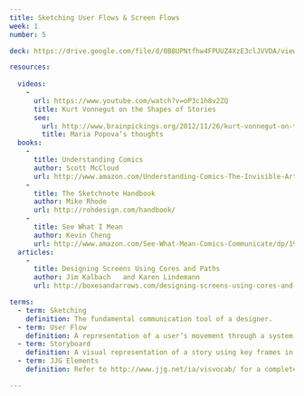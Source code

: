 ```yaml
---
title: Sketching User Flows & Screen Flows
week: 1
number: 5

deck: https://drive.google.com/file/d/0B8UPNtfhw4FPUUZ4XzE3clJVVDA/view?usp=sharing

resources:
    
  videos:
    -
      url: https://www.youtube.com/watch?v=oP3c1h8v2ZQ
      title: Kurt Vonnegut on the Shapes of Stories
      see:
        url: http://www.brainpickings.org/2012/11/26/kurt-vonnegut-on-the-shapes-of-stories/
        title: Maria Popova’s thoughts
  books:
    -
      title: Understanding Comics
      author: Scott McCloud
      url: http://www.amazon.com/Understanding-Comics-The-Invisible-Art/dp/006097625X
    -
      title: The Sketchnote Handbook
      author: Mike Rhode
      url: http://rohdesign.com/handbook/
    -
      title: See What I Mean
      author: Kevin Cheng
      url: http://www.amazon.com/See-What-Mean-Comics-Communicate/dp/1933820276/ref=sr_1_1?s=books&ie=UTF8&qid=1417532786&sr=1-1&keywords=see+what+i+mean
  articles:
    -
      title: Designing Screens Using Cores and Paths
      author: Jim Kalbach	and	Karen Lindemann
      url: http://boxesandarrows.com/designing-screens-using-cores-and-paths/

terms:
  - term: Sketching
    definition: The fundamental communication tool of a designer.
  - term: User Flow
    definition: A representation of a user’s movement through a system, usually to complete a task.
  - term: Storyboard
    definition: A visual representation of a story using key frames in the story.
  - term: JJG Elements
    definition: Refer to http://www.jjg.net/ia/visvocab/ for a complete description of each element.

---
```

